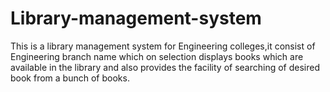 # Library-management-system
This is a library management system for Engineering colleges,it consist of Engineering branch name which on selection displays books which are available in the library and also provides the facility of searching of desired book from a bunch of books.

 

